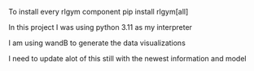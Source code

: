 To install every rlgym component 
  pip install rlgym[all]

In this project I was using python 3.11 as my interpreter

I am using wandB to generate the data visualizations 

I need to update alot of this still with the newest information and model